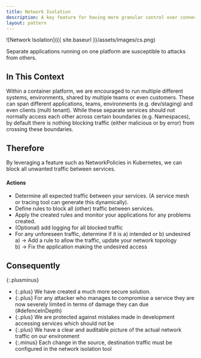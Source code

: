 ```yaml
---
title: Network Isolation
description: A key feature for having more granular control over connections to workloads.
layout: pattern
---
```


![Network Isolation]({{ site.baseurl }}/assets/images/cs.png)

Separate applications running on one platform are susceptible to attacks from others.

## In This Context

Within a container platform, we are encouraged to run multiple different systems, environments, shared by multiple teams or even customers.
These can span different applications, teams, environments (e.g. dev/staging) and even clients (multi tenant). While these separate services should not normally access each other across certain boundaries (e.g. Namespaces),
by default there is nothing blocking traffic (either malicious or by error) from crossing these boundaries.

## Therefore

By leveraging a feature such as NetworkPolicies in Kubernetes, we can block all unwanted traffic between services.

#### Actions
- Determine all expected traffic between your services. (A service mesh or tracing tool can generate this dynamically).
- Define rules to block all (other) traffic between services.
- Apply the created rules and monitor your applications for any problems created.
- (Optional) add logging for all blocked traffic
- For any unforeseen traffic, determine if it is a) intended or b) undesired <br/>
    a) -> Add a rule to allow the traffic, update your network topology<br/>
    b) -> Fix the application making the undesired access

## Consequently
{:.plusminus}
- {:.plus} We have created a much more secure solution.
- {:.plus} For any attacker who manages to compromise a service they are now severely limited in terms of damage they can due (#defenceInDepth)
- {:.plus} We are protected against mistakes made in development accessing services which should not be
- {:.plus} We have a clear and auditable picture of the actual network traffic on our environment
- {:.minus} Each change in the source, destination traffic must be configured in the network isolation tool
